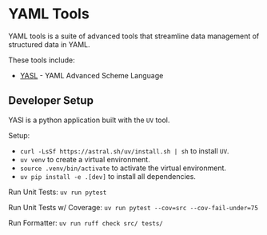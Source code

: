 # YAML Tools

YAML tools is a suite of advanced tools that streamline data management of structured data in YAML.

These tools include:
 - [YASL](./src/yasl/README.md) - YAML Advanced Scheme Language



## Developer Setup

YASl is a python application built with the `UV` tool.

Setup:
- `curl -LsSf https://astral.sh/uv/install.sh | sh` to install `UV`.
- `uv venv` to create a virtual environment.
- `source .venv/bin/activate` to activate the virtual environment.
- `uv pip install -e .[dev]` to install all dependencies.

Run Unit Tests:  `uv run pytest`

Run Unit Tests w/ Coverage:  `uv run pytest --cov=src --cov-fail-under=75` 

Run Formatter:  `uv run ruff check src/ tests/`